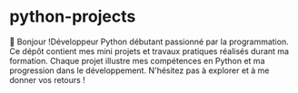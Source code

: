 # python-projects
👋 Bonjour !Développeur Python débutant passionné par la programmation. Ce dépôt contient mes mini projets et travaux pratiques réalisés durant ma formation. Chaque projet illustre mes compétences en Python et ma progression dans le développement. N'hésitez pas à explorer et à me donner vos retours !

